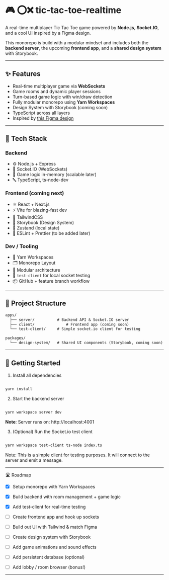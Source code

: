 # 🎮 ⭕❌ tic-tac-toe-realtime

A real-time multiplayer Tic Tac Toe game powered by **Node.js**, **Socket.IO**, and a cool UI inspired by a Figma design.

This monorepo is build with a modular mindset and includes both the **backend server**, the upcoming **frontend app**, and a **shared design system** with Storybook.

---

## ✨ Features

- Real-time multiplayer game via **WebSockets**
- Game rooms and dynamic player sessions
- Turn-based game logic with win/draw detection
- Fully modular monorepo using **Yarn Workspaces**
- Design System with Storybook (coming soon)
- TypeScript across all layers
- Inspired by [this Figma design](https://www.figma.com/design/ajH9a7AsS7F58ysatXikmv/tic-tac-toe)

---

## 🧱 Tech Stack

### Backend

- ⚙️ Node.js + Express
- 🔌 Socket.IO (WebSockets)
- 🧠 Game logic in-memory (scalable later)
- 🔤 TypeScript, ts-node-dev

### Frontend (coming next)

- ⚛️ React + Next.js
- ⚡ Vite for blazing-fast dev
- 🎨 TailwindCSS
- 📕 Storybook (Design System)
- 💾 Zustand (local state)
- 🧼 ESLint + Prettier (to be added later)

### Dev / Tooling

- 🧶 Yarn Workspaces
- 🗂️ Monorepo Layout
- 📁 Modular architecture
- 🧪 `test-client` for local socket testing
- 📦 GitHub + feature branch workflow

---

## 📁 Project Structure

```txt
apps/
  ├── server/          # Backend API & Socket.IO server
  ├── client/              # Frontend app (coming soon)
  └── test-client/     # Simple socket.io client for testing

packages/
  └── design-system/   # Shared UI components (Storybook, coming soon)
```

---

## 🚀 Getting Started

1. Install all dependencies

```bash

yarn install

```

2. Start the backend server

```bash

yarn workspace server dev

```

**Note**: Server runs on: http://localhost:4001

3. (Optional) Run the Socket.io test client

```bash

yarn workspace test-client ts-node index.ts

```

Note: This is a simple client for testing purposes. It will connect to the server and emit a message.

---

🛣️ Roadmap

- [x] Setup monorepo with Yarn Workspaces

- [x] Build backend with room management + game logic

- [x] Add test-client for real-time testing

- [ ] Create frontend app and hook up sockets

- [ ] Build out UI with Tailwind & match Figma

- [ ] Create design system with Storybook

- [ ] Add game animations and sound effects

- [ ] Add persistent database (optional)

- [ ] Add lobby / room browser (bonus!)

---
